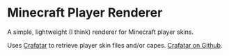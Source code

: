 # Minecraft Player Renderer

A simple, lightweight (I think) renderer for Minecraft player skins.

Uses [Crafatar](https://crafatar.com) to retrieve player skin files and/or capes. [Crafatar on Github](https://github.com/crafatar/crafatar).
